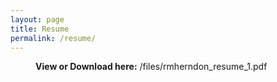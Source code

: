 ```yaml
---
layout: page
title: Resume
permalink: /resume/
---
```



<div style="margin-left: 40px;">

  <p><strong>View or Download here:</strong> /files/rmherndon_resume_1.pdf </p> 

<div>
